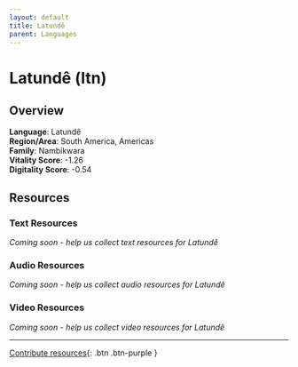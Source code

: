 ```yaml
---
layout: default
title: Latundê
parent: Languages
---
```


# Latundê (ltn)

## Overview

**Language**: Latundê  
**Region/Area**: South America, Americas  
**Family**: Nambikwara  
**Vitality Score**: -1.26  
**Digitality Score**: -0.54  

## Resources

### Text Resources
*Coming soon - help us collect text resources for Latundê*

### Audio Resources
*Coming soon - help us collect audio resources for Latundê*

### Video Resources
*Coming soon - help us collect video resources for Latundê*

---

[Contribute resources](https://fairtrain.github.io/){: .btn .btn-purple }
